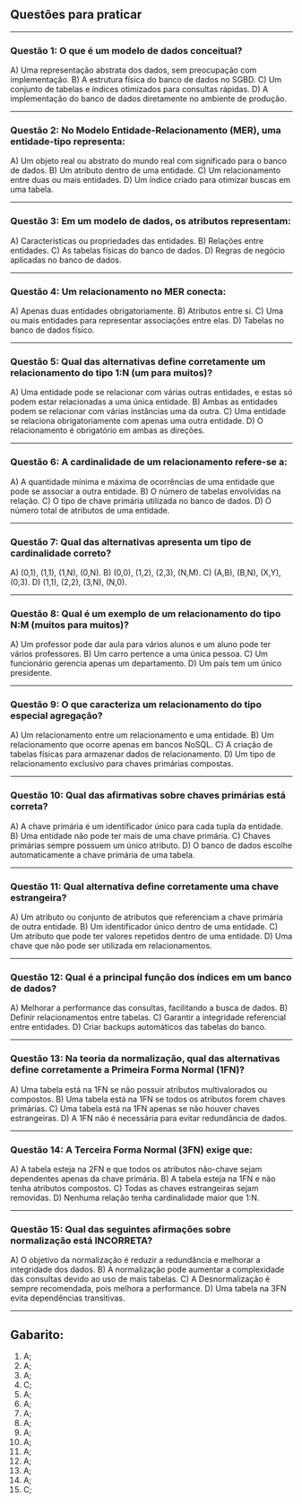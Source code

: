 ## Questões para praticar

---

### Questão 1: O que é um modelo de dados conceitual?

A) Uma representação abstrata dos dados, sem preocupação com implementação.
B) A estrutura física do banco de dados no SGBD.
C) Um conjunto de tabelas e índices otimizados para consultas rápidas.
D) A implementação do banco de dados diretamente no ambiente de produção.

---

### Questão 2: No Modelo Entidade-Relacionamento (MER), uma entidade-tipo representa:

A) Um objeto real ou abstrato do mundo real com significado para o banco de dados.
B) Um atributo dentro de uma entidade.
C) Um relacionamento entre duas ou mais entidades.
D) Um índice criado para otimizar buscas em uma tabela.

---

### Questão 3: Em um modelo de dados, os atributos representam:

A) Características ou propriedades das entidades.
B) Relações entre entidades.
C) As tabelas físicas do banco de dados.
D) Regras de negócio aplicadas no banco de dados.

---

### Questão 4:  Um relacionamento no MER conecta:

A) Apenas duas entidades obrigatoriamente.
B) Atributos entre si.
C) Uma ou mais entidades para representar associações entre elas.
D) Tabelas no banco de dados físico.

---

### Questão 5: Qual das alternativas define corretamente um relacionamento do tipo 1:N (um para muitos)?

A) Uma entidade pode se relacionar com várias outras entidades, e estas só podem estar relacionadas a uma única entidade.
B) Ambas as entidades podem se relacionar com várias instâncias uma da outra.
C) Uma entidade se relaciona obrigatoriamente com apenas uma outra entidade.
D) O relacionamento é obrigatório em ambas as direções.

---

### Questão 6: A cardinalidade de um relacionamento refere-se a:

A) A quantidade mínima e máxima de ocorrências de uma entidade que pode se associar a outra entidade.
B) O número de tabelas envolvidas na relação.
C) O tipo de chave primária utilizada no banco de dados.
D) O número total de atributos de uma entidade.

---

### Questão 7: Qual das alternativas apresenta um tipo de cardinalidade correto?

A) (0,1), (1,1), (1,N), (0,N).
B) (0,0), (1,2), (2,3), (N,M).
C) (A,B), (B,N), (X,Y), (0,3).
D) (1,1), (2,2), (3,N), (N,0).

---

### Questão 8: Qual é um exemplo de um relacionamento do tipo N:M (muitos para muitos)?

A) Um professor pode dar aula para vários alunos e um aluno pode ter vários professores.
B) Um carro pertence a uma única pessoa.
C) Um funcionário gerencia apenas um departamento.
D) Um país tem um único presidente.

---

### Questão 9: O que caracteriza um relacionamento do tipo especial agregação?

A) Um relacionamento entre um relacionamento e uma entidade.
B) Um relacionamento que ocorre apenas em bancos NoSQL.
C) A criação de tabelas físicas para armazenar dados de relacionamento.
D) Um tipo de relacionamento exclusivo para chaves primárias compostas.

---

### Questão 10: Qual das afirmativas sobre chaves primárias está correta?

A) A chave primária é um identificador único para cada tupla da entidade.
B) Uma entidade não pode ter mais de uma chave primária.
C) Chaves primárias sempre possuem um único atributo.
D) O banco de dados escolhe automaticamente a chave primária de uma tabela.

---

### Questão 11: Qual alternativa define corretamente uma chave estrangeira?

A) Um atributo ou conjunto de atributos que referenciam a chave primária de outra entidade.
B) Um identificador único dentro de uma entidade.
C) Um atributo que pode ter valores repetidos dentro de uma entidade.
D) Uma chave que não pode ser utilizada em relacionamentos.

---

### Questão 12: Qual é a principal função dos índices em um banco de dados?

A) Melhorar a performance das consultas, facilitando a busca de dados.
B) Definir relacionamentos entre tabelas.
C) Garantir a integridade referencial entre entidades.
D) Criar backups automáticos das tabelas do banco.

---

### Questão 13: Na teoria da normalização, qual das alternativas define corretamente a Primeira Forma Normal (1FN)?

A) Uma tabela está na 1FN se não possuir atributos multivalorados ou compostos.
B) Uma tabela está na 1FN se todos os atributos forem chaves primárias.
C) Uma tabela está na 1FN apenas se não houver chaves estrangeiras.
D) A 1FN não é necessária para evitar redundância de dados.

---

### Questão 14: A Terceira Forma Normal (3FN) exige que:

A) A tabela esteja na 2FN e que todos os atributos não-chave sejam dependentes apenas da chave primária.
B) A tabela esteja na 1FN e não tenha atributos compostos.
C) Todas as chaves estrangeiras sejam removidas.
D) Nenhuma relação tenha cardinalidade maior que 1:N.

---

### Questão 15: Qual das seguintes afirmações sobre normalização está INCORRETA?

A) O objetivo da normalização é reduzir a redundância e melhorar a integridade dos dados.
B) A normalização pode aumentar a complexidade das consultas devido ao uso de mais tabelas.
C) A Desnormalização é sempre recomendada, pois melhora a performance.
D) Uma tabela na 3FN evita dependências transitivas.

---

## Gabarito:

1) A;
2) A;
3) A;
4) C;
5) A;
6) A;
7) A;
8) A;
9) A;
10) A;
11) A;
12) A;
13) A;
14) A;
15) C;
